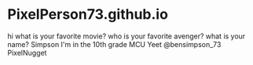 # PixelPerson73.github.io
hi
what is your favorite movie?
who is your favorite avenger?
what is your name?
Simpson
I'm in the 10th grade
MCU
Yeet
@bensimpson_73
PixelNugget
